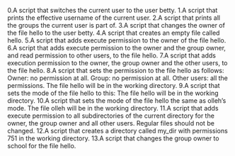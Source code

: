 0.A script that switches the current user to the user betty.
1.A script that prints the effective username of the current user.
2.A script that prints all the groups the current user is part of.
3.A script that changes the owner of the file hello to the user betty.
4.A script that creates an empty file called hello.
5.A script that adds execute permission to the owner of the file hello.
6.A script that adds execute permission to the owner and the group owner, and read permission to other users, to the file hello.
7.A script that adds execution permission to the owner, the group owner and the other users, to the file hello.
8.A script that sets the permission to the file hello as follows: Owner: no permission at all. Group: no permission at all. Other users: all the permissions. The file hello will be in the working directory.
9.A script that sets the mode of the file hello to this: The file hello will be in the working directory.
10.A script that sets the mode of the file hello the same as olleh’s mode. The file olleh will be in the working directory.
11.A script that adds execute permission to all subdirectories of the current directory for the owner, the group owner and all other users. Regular files should not be changed.
12.A script that creates a directory called my_dir with permissions 751 in the working directory.
13.A script that changes the group owner to school for the file hello.
